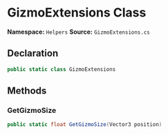 # GizmoExtensions Class

**Namespace:** `Helpers`
**Source:** `GizmoExtensions.cs`

## Declaration

```csharp
public static class GizmoExtensions
```

## Methods

### GetGizmoSize

```csharp
public static float GetGizmoSize(Vector3 position)
```

